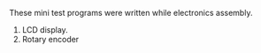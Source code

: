 These mini test programs were written while electronics assembly.

1. LCD display.
2. Rotary encoder
